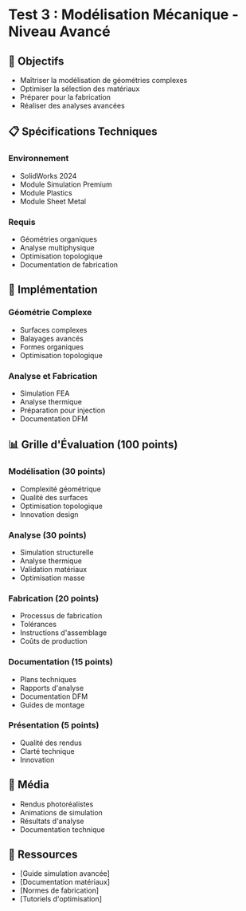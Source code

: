 # Test 3 : Modélisation Mécanique - Niveau Avancé

## 🎯 Objectifs
- Maîtriser la modélisation de géométries complexes
- Optimiser la sélection des matériaux
- Préparer pour la fabrication
- Réaliser des analyses avancées

## 📋 Spécifications Techniques

### Environnement
- SolidWorks 2024
- Module Simulation Premium
- Module Plastics
- Module Sheet Metal

### Requis
- Géométries organiques
- Analyse multiphysique
- Optimisation topologique
- Documentation de fabrication

## 🔧 Implémentation

### Géométrie Complexe
- Surfaces complexes
- Balayages avancés
- Formes organiques
- Optimisation topologique

### Analyse et Fabrication
- Simulation FEA
- Analyse thermique
- Préparation pour injection
- Documentation DFM

## 📊 Grille d'Évaluation (100 points)

### Modélisation (30 points)
- Complexité géométrique
- Qualité des surfaces
- Optimisation topologique
- Innovation design

### Analyse (30 points)
- Simulation structurelle
- Analyse thermique
- Validation matériaux
- Optimisation masse

### Fabrication (20 points)
- Processus de fabrication
- Tolérances
- Instructions d'assemblage
- Coûts de production

### Documentation (15 points)
- Plans techniques
- Rapports d'analyse
- Documentation DFM
- Guides de montage

### Présentation (5 points)
- Qualité des rendus
- Clarté technique
- Innovation

## 📸 Média
- Rendus photoréalistes
- Animations de simulation
- Résultats d'analyse
- Documentation technique

## 🔗 Ressources
- [Guide simulation avancée]
- [Documentation matériaux]
- [Normes de fabrication]
- [Tutoriels d'optimisation]
